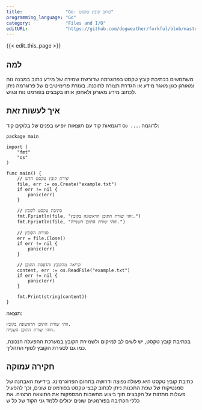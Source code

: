 ```yaml
---
title:                "Go: כותב קובץ טקסט"
programming_language: "Go"
category:             "Files and I/O"
editURL:              "https://github.com/dogweather/forkful/blob/master/content/he/go/writing-a-text-file.md"
---
```


{{< edit_this_page >}}

## למה
משתמשים בכתיבת קובץ טקסט בפרוגרמה שדורשת שמירה של מידע כתוב במבנה נוח ומאורגן כגון מאגר מידע או הגדרת תצורה לתוכנה. בעזרת פרימיטיבים של פרוגרמה ניתן לכתוב מידע מאורגן ולאחסן אותו בקבצים בפורמט נוח ונגיש.

## איך לעשות זאת
דוגמאות קוד עם תוצאות יופיעו בפנים של בלוקים קוד ```Go ...```. לדוגמה:

```
package main

import (
	"fmt"
	"os"
)

func main() {
	// יצירת קובץ טקסט חדש
	file, err := os.Create("example.txt")
	if err != nil {
		panic(err)
	}

	// כתיבת טקסט לקובץ
	fmt.Fprintln(file, "זוהי שורת התוכן הראשונה בקובץ.")
	fmt.Fprintln(file, "וזוהי שורת התוכן השנייה.")
	
	// סגירת הקובץ
	err = file.Close()
	if err != nil {
		panic(err)
	}
	
	// קריאה מהקובץ והדפסת התוכן
	content, err := os.ReadFile("example.txt")
	if err != nil {
		panic(err)
	}

	fmt.Print(string(content))
}
```
תוצאה:

```
זוהי שורת התוכן הראשונה בקובץ.
וזוהי שורת התוכן השנייה.
```
בכתיבת קובץ טקסט, יש לשים לב למיקום ולשמירת הקובץ במערכת ההפעלה הנכונה, כמו גם לסגירת הקובץ לסוף התהליך.

## חקירה עמוקה
כתיבת קובץ טקסט היא פעולה נפוצה ודרושה בתחום הפרוגרמינג. בידיעת האבחנה של סמנטיקות של שפת התכנות ניתן לכתוב קבצי טקסט בפורמטים שונים, וכך להפעיל פעולות מתזזות על הקבצים תוך ביצוע מחשבות המספקות את התוצאה הרצויה. את כללי הכתיבה בפורמטים שונים יכולים ללמד גני הקוד של כל ש